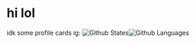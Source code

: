 # hi lol
idk some profile cards ig:
![Github States](https://github-readme-stats.vercel.app/api?username=sean-7777&count_private=true&show_icons=true&theme=tokyonight&hide_border=true&border_radius=50&include_all_commits=true)![Github Languages](https://github-readme-stats.vercel.app/api/top-langs/?username=sean-7777&langs_count=7&theme=tokyonight&hide_border=true)
